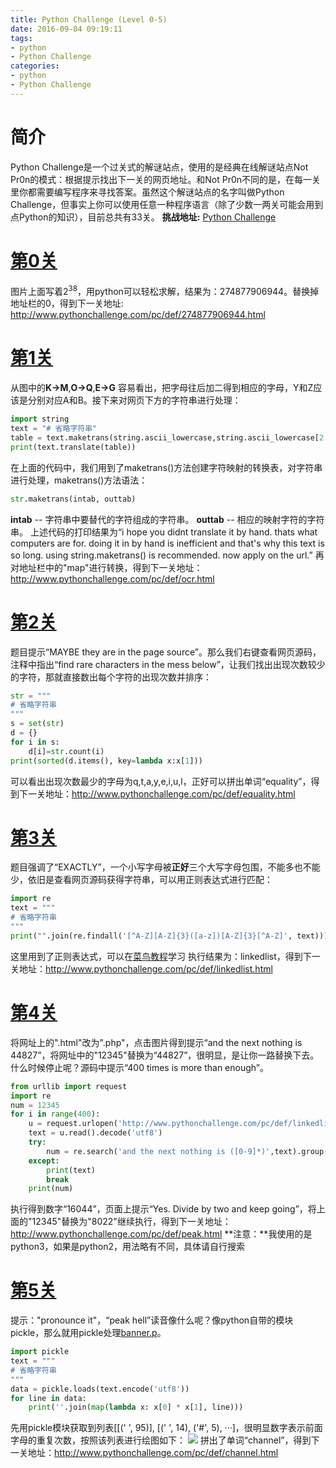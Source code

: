 ```yaml
---
title: Python Challenge (Level 0-5)
date: 2016-09-04 09:19:11
tags:
- python
- Python Challenge
categories:
- python
- Python Challenge
---
```

# 简介
Python Challenge是一个过关式的解谜站点，使用的是经典在线解谜站点Not Pr0n的模式：根据提示找出下一关的网页地址。和Not Pr0n不同的是，在每一关里你都需要编写程序来寻找答案。虽然这个解谜站点的名字叫做Python Challenge，但事实上你可以使用任意一种程序语言（除了少数一两关可能会用到点Python的知识），目前总共有33关。
**挑战地址:** [Python Challenge](http://www.pythonchallenge.com/)
<!-- more -->


# [第0关](http://www.pythonchallenge.com/pc/def/0.html)
图片上面写着2<sup>38</sup>，用python可以轻松求解，结果为：274877906944。替换掉地址栏的0，得到下一关地址:
http://www.pythonchallenge.com/pc/def/274877906944.html


# [第1关](http://www.pythonchallenge.com/pc/def/274877906944.html)
从图中的**K->M**,**O->Q**,**E->G** 容易看出，把字母往后加二得到相应的字母，Y和Z应该是分别对应A和B。接下来对网页下方的字符串进行处理：

``` python
import string
text = "# 省略字符串"
table = text.maketrans(string.ascii_lowercase,string.ascii_lowercase[2:]+string.ascii_lowercase[:2])
print(text.translate(table))
```

在上面的代码中，我们用到了maketrans()方法创建字符映射的转换表，对字符串进行处理，maketrans()方法语法：

``` python
str.maketrans(intab, outtab)
```

**intab** -- 字符串中要替代的字符组成的字符串。
**outtab** -- 相应的映射字符的字符串。
上述代码的打印结果为“i hope you didnt translate it by hand. thats what computers are for. doing it in by hand is inefficient and that's why this text is so long. using string.maketrans() is recommended. now apply on the url.”
再对地址栏中的"map"进行转换，得到下一关地址：http://www.pythonchallenge.com/pc/def/ocr.html


# [第2关](http://www.pythonchallenge.com/pc/def/ocr.html)
题目提示“MAYBE they are in the page source”。那么我们右键查看网页源码，注释中指出“find rare characters in the mess below”，让我们找出出现次数较少的字符，那就直接数出每个字符的出现次数并排序：

``` python
str = """
# 省略字符串
"""
s = set(str)
d = {}
for i in s:
    d[i]=str.count(i)
print(sorted(d.items(), key=lambda x:x[1]))
```

可以看出出现次数最少的字母为q,t,a,y,e,i,u,l，正好可以拼出单词“equality”，得到下一关地址：http://www.pythonchallenge.com/pc/def/equality.html


# [第3关](http://www.pythonchallenge.com/pc/def/equality.html)
题目强调了“EXACTLY”，一个小写字母被**正好**三个大写字母包围，不能多也不能少，依旧是查看网页源码获得字符串，可以用正则表达式进行匹配：

``` python
import re
text = """
# 省略字符串
"""
print("".join(re.findall('[^A-Z][A-Z]{3}([a-z])[A-Z]{3}[^A-Z]', text)))
```

这里用到了正则表达式，可以在[菜鸟教程](http://www.runoob.com/python/python-reg-expressions.html)学习
执行结果为：linkedlist，得到下一关地址：http://www.pythonchallenge.com/pc/def/linkedlist.html



# [第4关](http://www.pythonchallenge.com/pc/def/linkedlist.html)
将网址上的".html"改为".php"，点击图片得到提示“and the next nothing is 44827”，将网址中的"12345"替换为“44827”，很明显，是让你一路替换下去。什么时候停止呢？源码中提示“400 times is more than enough”。

``` python
from urllib import request
import re
num = 12345
for i in range(400):
    u = request.urlopen('http://www.pythonchallenge.com/pc/def/linkedlist.php?nothing=%s'% num)
    text = u.read().decode('utf8')
    try:
        num = re.search('and the next nothing is ([0-9]*)',text).group(1)
    except:
        print(text)
        break
    print(num)
```

执行得到数字“16044”，页面上提示“Yes. Divide by two and keep going”，将上面的"12345"替换为"8022"继续执行，得到下一关地址：http://www.pythonchallenge.com/pc/def/peak.html
**注意：**我使用的是python3，如果是python2，用法略有不同，具体请自行搜索



# [第5关](http://www.pythonchallenge.com/pc/def/peak.html)
提示："pronounce it"，“peak hell”读音像什么呢？像python自带的模块pickle，那么就用pickle处理[banner.p](http://www.pythonchallenge.com/pc/def/banner.p)。

``` python
import pickle
text = """
# 省略字符串
"""
data = pickle.loads(text.encode('utf8'))
for line in data:
    print(''.join(map(lambda x: x[0] * x[1], line)))
```

先用pickle模块获取到列表[[(' ', 95)], [(' ', 14), ('#', 5), ···]，很明显数字表示前面字母的重复次数，按照该列表进行绘图如下：
![](http://i2.buimg.com/567571/c23a3e912ec342fb.png)
拼出了单词“channel”，得到下一关地址：http://www.pythonchallenge.com/pc/def/channel.html